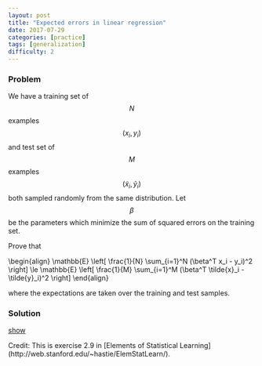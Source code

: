 ```yaml
---
layout: post
title: "Expected errors in linear regression"
date: 2017-07-29
categories: [practice]
tags: [generalization]
difficulty: 2
---
```


### Problem ###

We have a training set of $$N$$ examples $$(x_i, y_i)$$ and test set of $$M$$
examples $$(\tilde{x}_i, \tilde{y}_i)$$ both sampled randomly from the same
distribution. Let $$\beta$$ be the parameters which minimize the sum of squared
errors on the training set.

Prove that 

\begin{align}
\mathbb{E} \left[ \frac{1}{N} \sum\_{i=1}^N (\beta^T x\_i - y\_i)^2 \right] \le 
\mathbb{E} \left[ \frac{1}{M} \sum\_{i=1}^M (\beta^T \tilde{x}\_i - \tilde{y}\_i)^2 \right]
\end{align}

where the expectations are taken over the training and test samples.

### Solution ###
<a id='answer-toggle' href="#" onclick="toggleDiv()">show</a>

<div id="answer-block" style="display:none;" markdown="1">

The expectation for a given test example $$\mathbb{E} [ (\beta^T \tilde{x} -
\tilde{y})^2 ]$$ is constant thus the expectation over the test set does not
depend on $$M$$. Without loss of generality we can set $$M = N$$.

Now let $$\tilde{B}$$ be the parameters which minimize the sum of squared errors on the test set. Since the test set comes from the same distribution as the training set we have
\begin{align}
\mathbb{E} \left[ \frac{1}{N} \sum\_{i=1}^N (\beta^T x\_i - y\_i)^2 \right] =
\mathbb{E} \left[ \frac{1}{M} \sum\_{i=1}^M (\tilde{\beta}^T \tilde{x}\_i - \tilde{y}\_i)^2 \right].
\end{align}

Since $$\tilde{\beta}$$ is the minimizer of the sum of squared errors on the test set, we must have 
\begin{align}
\mathbb{E} \left[ \frac{1}{N} \sum\_{i=1}^N (\tilde{\beta}^T \tilde{x}\_i - \tilde{y}\_i)^2 \right] \le 
\mathbb{E} \left[ \frac{1}{M} \sum\_{i=1}^M (\beta^T \tilde{x}\_i - \tilde{y}\_i)^2 \right]
\end{align}

which proves the claim.

</div>

<span class="post-credit">
Credit: This is exercise 2.9 in [Elements of Statistical Learning](http://web.stanford.edu/~hastie/ElemStatLearn/).
</span>
